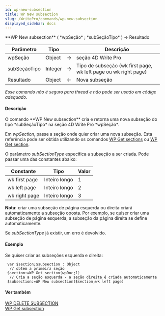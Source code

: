 ```yaml
---
id: wp-new-subsection
title: WP New subsection
slug: /WritePro/commands/wp-new-subsection
displayed_sidebar: docs
---
```


<!--REF #_command_.WP New subsection.Syntax-->**WP New subsection** ( *wpSeção* ; *subSeçãoTipo* ) -> Resultado<!-- END REF-->
<!--REF #_command_.WP New subsection.Params-->
| Parâmetro | Tipo |  | Descrição |
| --- | --- | --- | --- |
| wpSeção | Object | &#8594;  | seção 4D Write Pro |
| subSeçãoTipo | Integer | &#8594;  | Tipo de subseção (wk first page, wk left page ou wk right page) |
| Resultado | Object | &#8592; | Nova subseção |

<!-- END REF-->

*Esse comando não é seguro para thread e não pode ser usado em código adequado.*


#### Descrição 

<!--REF #_command_.WP New subsection.Summary-->O comando **WP New subsection** cria e retorna uma nova subseção do tipo *subSeçãoTipo* na seção 4D Write Pro *wpSeção*.<!-- END REF-->

Em *wpSection*, passe a seção onde quier criar uma nova subseção. Esta referência pode ser obtida utilizando os comandos [WP Get sections](wp-get-sections.md) ou [WP Get section](wp-get-section.md).

O parâmetro *subSectionType* especifica a subseção a ser criada. Pode passar uma das constantes abaixo:  
  
| Constante     | Tipo          | Valor |
| ------------- | ------------- | ----- |
| wk first page | Inteiro longo | 1     |
| wk left page  | Inteiro longo | 2     |
| wk right page | Inteiro longo | 3     |

**Nota:** criar uma subseção de página esquerda ou direita criará automaticamente a subseção oposta. Por exemplo, se quiser criar uma subseção de página esquerda, a subseção da página direita se define automaticamente.

Se *subSectionType* já existir, um erro é devolvido.

#### Exemplo 

Se quiser criar as subseções esquerda e direita:

```4d
 var $section;$subsection : Object
  // obtém a primeira seção
 $section:=WP Get section(wpDoc;1)
  // Cria a seção esquerda - a seção direita é criada automaticamente
 $subsection:=WP New subsection($section;wk left page)
```

#### Ver também 

[WP DELETE SUBSECTION](wp-delete-subsection.md)  
[WP Get subsection](wp-get-subsection.md)  